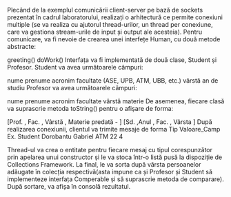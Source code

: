Plecând de la exemplul comunicării client-server pe bază de sockets prezentat în cadrul laboratorului, realizați o arhitectură ce permite conexiuni multiple (se va realiza cu ajutorul thread-urilor, un thread per conexiune, care va gestiona stream-urile de input și output ale acesteia).
Pentru comunicare, va fi nevoie de crearea unei interfețe Human, cu două metode abstracte:

greeting()
doWork()
Interfața va fi implementată de două clase, Student și Profesor.
Student va avea următoarele câmpuri:

nume
prenume
acronim facultate (ASE, UPB, ATM, UBB, etc.)
vârstă
an de studiu
Profesor va avea următoarele câmpuri:

nume
prenume
acronim facultate
vârstă
materie
De asemenea, fiecare clasă va suprascrie metoda toString() pentru o afișare de forma:

[Prof. <Nume> <Prenume>, Fac. <Acronim>, Vârstă <Varsta>, Materie predată - <Materie>]
[Sd. <Nume> <Prenume>,Anul <An de studiu>, Fac. <Acronim>, Vârsta <Varsta>]
După realizarea conexiunii, clientul va trimite mesaje de forma Tip Valoare_Camp
Ex. Student Dorobantu Gabriel ATM 22 4

Thread-ul va crea o entitate pentru fiecare mesaj cu tipul corespunzător prin apelarea unui constructor și le va stoca într-o listă pusă la dispoziție de Collections Framework. La final, le va sorta după vărsta persoanelor adăugate în colecția respectivă(asta impune ca și Profesor și Student să implementeze interfața Comperable și să suprascrie metoda de comparare).
După sortare, va afișa în consolă rezultatul.